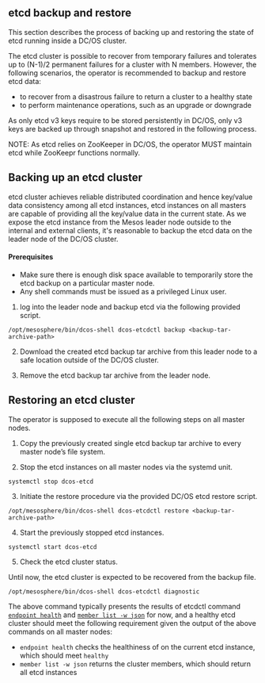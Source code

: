 ## etcd backup and restore

This section describes the process of backing up and restoring the state of etcd running inside a DC/OS cluster.

The etcd cluster is possible to recover from temporary failures and tolerates up to (N-1)/2 permanent failures for a cluster with N members. However, the following scenarios, the operator is recommended to backup and restore etcd data:
- to recover from a disastrous failure to return a cluster to a healthy state
- to perform maintenance operations, such as an upgrade or downgrade

As only etcd v3 keys require to be stored persistently in DC/OS, only v3 keys are backed up through snapshot and restored in the following process.

NOTE: As etcd relies on ZooKeeper in DC/OS, the operator MUST maintain etcd while ZooKeepr functions normally.

## Backing up an etcd cluster

etcd cluster achieves reliable distributed coordination and hence key/value data consistency among all etcd instances, etcd instances on all masters are capable of providing all the key/value data in the current state. As we expose the etcd instance from the Mesos leader node outside to the internal and external clients, it's reasonable to backup the etcd data on the leader node of the DC/OS cluster.

#### Prerequisites

- Make sure there is enough disk space available to temporarily store the etcd backup on a particular master node.
- Any shell commands must be issued as a privileged Linux user.

1. log into the leader node and backup etcd via the following provided script.

`/opt/mesosphere/bin/dcos-shell dcos-etcdctl backup <backup-tar-archive-path>`

2. Download the created etcd backup tar archive from this leader node to a safe location outside of the DC/OS cluster.

3. Remove the etcd backup tar archive from the leader node.

## Restoring an etcd cluster 

The operator is supposed to execute all the following steps on all master nodes.

1. Copy the previously created single etcd backup tar archive to every master node’s file system.

2. Stop the etcd instances on all master nodes via the systemd unit.

`systemctl stop dcos-etcd`

3. Initiate the restore procedure via the provided DC/OS etcd restore script.

`/opt/mesosphere/bin/dcos-shell dcos-etcdctl restore <backup-tar-archive-path>`

4. Start the previously stopped etcd instances.

`systemctl start dcos-etcd`

5. Check the etcd cluster status.

Until now, the etcd cluster is expected to be recovered from the backup file.

`/opt/mesosphere/bin/dcos-shell dcos-etcdctl diagnostic`

The above command typically presents the results of etcdctl command [`endpoint health`](https://github.com/etcd-io/etcd/tree/master/etcdctl#endpoint-health) and [`member list -w json`](https://github.com/etcd-io/etcd/tree/master/etcdctl#member-list) for now, and a healthy etcd cluster should meet the following requirement given the output of the above commands on all master nodes:

- `endpoint health` checks the healthiness of on the current etcd instance, which should meet `healthy` 
- `member list -w json` returns the cluster members, which should return all etcd instances
